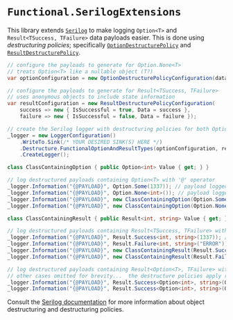 # `Functional.SerilogExtensions`

This library extends [`Serilog`](https://github.com/serilog/serilog) to make logging `Option<T>` and `Result<TSuccess, TFailure>` data payloads easier.  This is done using *destructuring policies*; specifically [`OptionDestructurePolicy`](../src/Functional.Primitives.SerilogExtensions/OptionDestructurePolicy.cs) and [`ResultDestructurePolicy`](../src/Functional.Primitives.SerilogExtensions/ResultDestructurePolicy.cs).

``` csharp
// configure the payloads to generate for Option.None<T>
// treats Option<T> like a nullable object (T?)
var optionConfiguration = new OptionDestructurePolicyConfiguration(data => data, () => null);

// configure the payloads to generate for Result<TSuccess, TFailure>
// uses anonymous objects to include state information
var resultConfiguration = new ResultDestructurePolicyConfiguration(
    success => new { IsSuccessful = true, Data = success },
    failure => new { IsSuccessful = false, Data = failure });

// create the Serilog logger with destructuring policies for both Option<T> and Result<TSuccess, TFailure>
_logger = new LoggerConfiguration()
    .WriteTo.Sink(/* YOUR DESIRED SINK(S) HERE */)
    .Destructure.FunctionalOptionAndResultTypes(optionConfiguration, resultConfiguration)
    .CreateLogger();

class ClassContainingOption { public Option<int> Value { get; } }

// log destructured payloads containing Option<T> with '@' operator
_logger.Information("{@PAYLOAD}", Option.Some(1337)); // payload logged is '1337'
_logger.Information("{@PAYLOAD}", Option.None<int>()); // payload logged is 'null'
_logger.Information("{@PAYLOAD}", new ClassContainingOption(Option.Some(1337))); // payload logged is '{ Value: 1337 }'
_logger.Information("{@PAYLOAD}", new ClassContainingOption(Option.None<int>())); // payload logged is '{ Value: null }'

class ClassContainingResult { public Result<int, string> Value { get; } }

// log destructured payloads containing Result<TSuccess, TFailure> with '@' operator
_logger.Information("{@PAYLOAD}", Result.Success<int, string>(1337)); // payload logged is '{ IsSuccessful: True, Data: 1337 }'
_logger.Information("{@PAYLOAD}", Result.Failure<int, string>("ERROR")); // payload logged is '{ IsSuccessful: False, Data: "ERROR" }'
_logger.Information("{@PAYLOAD}", new ClassContainingResult(Result.Success<int, string>(1337))); // payload logged is '{ Value: { IsSuccessful: True, Data: 1337 } }'
_logger.Information("{@PAYLOAD}", new ClassContainingResult(Result.Failure<int, string>("ERROR"))); // payload logged is '{ Value: { IsSuccessful: False, Data: "ERROR" } }'

// log destructured payloads containing Result<Option<T>, TFailure> with '@' operator
// other cases omitted for brevity...  the destructure policies apply recursively
_logger.Information("{@PAYLOAD}", Result.Success<Option<int>, string>(Option.Some(1337)); // payload logged is '{ IsSuccessful: True, Data: { Value: 1337 } }'
_logger.Information("{@PAYLOAD}", Result.Success<Option<int>, string>(Option.Some(1337)); // payload logged is '{ IsSuccessful: True, Data: { Value: null } }'
```

Consult the [Serilog documentation](https://github.com/serilog/serilog/wiki/Structured-Data#preserving-object-structure) for more information about object destructuring and destructuring policies.
